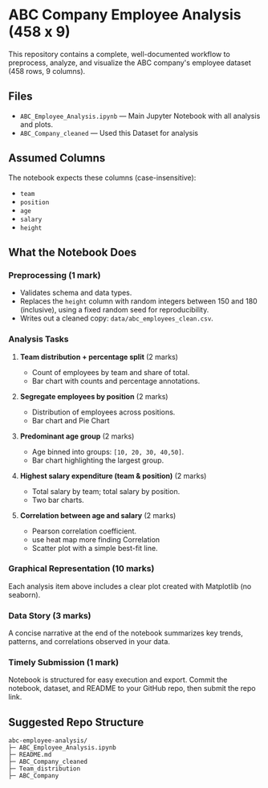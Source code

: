# ABC Company Employee Analysis (458 x 9)

This repository contains a complete, well-documented workflow to preprocess, analyze, and visualize the ABC company's employee dataset (458 rows, 9 columns).

## Files
- `ABC_Employee_Analysis.ipynb` — Main Jupyter Notebook with all analysis and plots.
- `ABC_Company_cleaned` — Used this Dataset for analysis

## Assumed Columns
The notebook expects these columns (case-insensitive):
- `team`
- `position`
- `age`
- `salary`
- `height`
  
## What the Notebook Does
### Preprocessing (1 mark)
- Validates schema and data types.
- Replaces the `height` column with random integers between 150 and 180 (inclusive), using a fixed random seed for reproducibility.
- Writes out a cleaned copy: `data/abc_employees_clean.csv`.

### Analysis Tasks
1. **Team distribution + percentage split** (2 marks)  
   - Count of employees by team and share of total.
   - Bar chart with counts and percentage annotations.

2. **Segregate employees by position** (2 marks)  
   - Distribution of employees across positions.
   - Bar chart and Pie Chart

3. **Predominant age group** (2 marks)  
   - Age binned into groups: `[10, 20, 30, 40,50]`.
   - Bar chart highlighting the largest group.

4. **Highest salary expenditure (team & position)** (2 marks)  
   - Total salary by team; total salary by position.
   - Two bar charts.

5. **Correlation between age and salary** (2 marks)  
   - Pearson correlation coefficient.
   - use heat map more finding Correlation 
   - Scatter plot with a simple best-fit line.

### Graphical Representation (10 marks)
Each analysis item above includes a clear plot created with Matplotlib (no seaborn).

### Data Story (3 marks)
A concise narrative at the end of the notebook summarizes key trends, patterns, and correlations observed in your data.

### Timely Submission (1 mark)
Notebook is structured for easy execution and export. Commit the notebook, dataset, and README to your GitHub repo, then submit the repo link.

## Suggested Repo Structure
```
abc-employee-analysis/
├─ ABC_Employee_Analysis.ipynb
├─ README.md
├─ ABC_Company_cleaned
├─ Team_distribution
├─ ABC_Company
```
